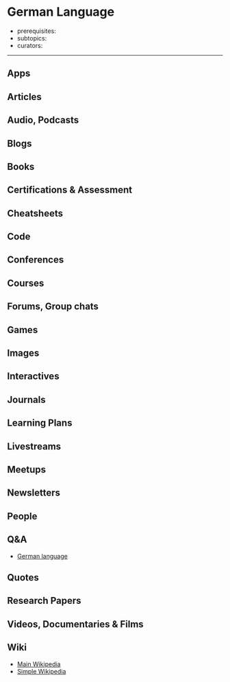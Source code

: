 # German Language

- prerequisites:
- subtopics:
- curators:

------

## Apps

## Articles

## Audio, Podcasts

## Blogs

## Books

## Certifications & Assessment

## Cheatsheets

## Code

## Conferences

## Courses

## Forums, Group chats

## Games

## Images

## Interactives

## Journals

## Learning Plans

## Livestreams

## Meetups

## Newsletters

## People

## Q&A

- [German language](https://german.stackexchange.com)

## Quotes

## Research Papers

## Videos, Documentaries & Films

## Wiki

- [Main Wikipedia](https://en.wikipedia.org/wiki/German_language)
- [Simple Wikipedia](https://simple.wikipedia.org/wiki/German_language)

